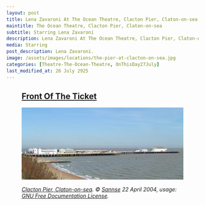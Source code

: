 ```yaml
---
layout: post
title: Lena Zavaroni At The Ocean Theatre, Clacton Pier, Claton-on-sea &#124; 27 July 1975
maintitle: The Ocean Theatre, Clacton Pier, Claton-on-sea
subtitle: Starring Lena Zavaroni
description: Lena Zavaroni At The Ocean Theatre, Clacton Pier, Claton-on-sea
media: Starring
post_description: Lena Zavaroni.
image: /assets/images/locations/the-pier-at-clacton-on-sea.jpg
categories: [Theatre-The-Ocean-Theatre, OnThisDay27July]
last_modified_at: 26 July 2925
---
```


<figure class="fig3">
<div class="CardLayout">
<div class="CardItem">
<h2 id="infobox1" class="infobox"><a href="#infobox1">Front Of The Ticket</a></h2>
<div class="CardItem split">
<a href="https://commons.wikimedia.org/wiki/File:Clacton_pier_700.jpg"><img src="/assets/images/locations/the-pier-at-clacton-on-sea.jpg" class="full-width"/></a>
<p></p>
<cite><a href="https://commons.wikimedia.org/wiki/File:Clacton_pier_700.jpg">Clacton Pier, Claton-on-sea</a>. &copy; <a href="https://commons.wikimedia.org/wiki/User:Sannse">Sannse</a> 22 April 2004, usage: <a href="https://en.wikipedia.org/wiki/en:GNU_Free_Documentation_License">GNU Free Documentation License</a>.</cite>
</div></div></div>
</figure>
